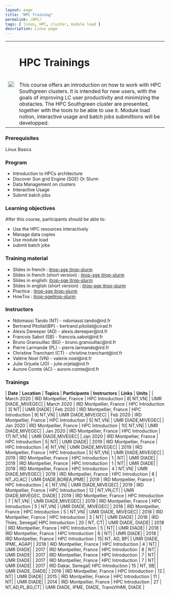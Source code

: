 ```yaml
---
layout: page
title: "HPC Training"
permalink: /HPC/
tags: [ linux, HPC, cluster, module load ]
description: Linux page
---
```

<table class="table-contact">
<tr>
<td><img width="100%" src="{{ site.url }}/images/trainings-hpc.jpeg" alt="" />
</td>
<td>
<h1> HPC Trainings</h1><br />
This course offers an introduction on how to work with  HPC Southgreen clusters. 
It is intended for new users, with the goals of improving LC user productivity and minimizing the obstacles.
The  HPC Southgreen  cluster are presented, together with the tools to be able to use it. 
Module load notion, interactive usage and batch jobs submittions will be developped.
</td>
</tr>
</table>

### Prerequisites
Linux Basics
<div id="colonne1">
<h3>Program</h3>
<ul>
<li> Introduction to HPCs architecture </li>
<li> Discover Sun grid Engine (SGE) Or Slurm </li>
<li> Data Management on clusters</li>
<li> Interactive Usage </li>
<li> Submit batch jobs</li>
</ul>
</div>

<div id="colonne2">
<h3>Learning objectives</h3>
After this course, participants should be able to:
<ul>
<li>Use the HPC resources interactively </li>
<li>Manage data copies</li>
<li>Use module load</li>
<li>submit batch jobs</li>
</ul>
</div>

<div id="colonne3">
<h3>Training material</h3>
<ul>
<li>Slides in french : <a target="_blank" href="{{ site.url }}/files/hpc/HPC_french.pdf">itrop-sge</a><a target="_blank" href="{{ site.url }}/files/hpc/HPC_Slurmfrench.pdf"> itrop-slurm</a></li>
<li>Slides in french (short version) : <a target="_blank" href="{{ site.url }}/files/hpc/HPC_french_short.pdf">itrop-sge</a><a target="_blank" href="{{ site.url }}/files/hpc/HPC_Slurmfrench_short.pdf"> itrop-slurm</a></li>
<li>Slides in english: <a target="_blank" href="{{ site.url }}/files/hpc/HPC_en.pdf">itrop-sge</a><a target="_blank" href="{{ site.url }}/files/hpc/HPCSlurm_en.pdf"> itrop-slurm</a></li>
<li>Slides in english (short version) : <a target="_blank" href="{{ site.url }}/files/hpc/HPC_en_short.pdf">itrop-sge</a><a target="_blank" href="{{ site.url }}/files/hpc/HPCSlurm_en_short.pdf"> itrop-slurm</a></li>
<li>Practice : <a target="_blank" href="{{ site.url }}/hpc/hpcPractice">itrop-sge</a><a target="_blank" href="{{ site.url }}/hpc/hpcSlurmPractice"> itrop-slurm</a></li>
<li>HowTos : <a target="_blank" href="{{ site.url }}/hpc/hpcHowto">itrop-sge</a><a target="_blank" href="https://southgreenplatform.github.io/tutorials//cluster-itrop/hpchowto/">itrop-slurm</a> </li>
</ul>
</div>

<div id="nextInline" class="clearfix">
<h3>Instructors</h3>
<ul>
    <li>Ndomassi Tando (NT) - ndomassi.tando@ird.fr</li>
    <li>Bertrand Pitollat(BP) - bertrand.pitollat@cirad.fr </li>
    <li>Alexis Dereeper (AD) - alexis.dereeper@ird.fr </li>
    <li>Francois Sabot (SB) - francois.sabot@ird.fr </li>
    <li>Bruno Granouillac (BG) - bruno.granouillac@ird.fr </li>
    <li>Pierre Larmande (PL) - pierre.larmande@ird.fr </li>
    <li>Christine Tranchant (CT) - christine.tranchant@ird.fr </li>
    <li>Valérie Noel (VN) - valerie.noel@ird.fr </li>
    <li>Julie Orjuela (JO) - julie.orjela@ird.fr </li>
    <li>Aurore Comte (AC) - aurore.comte@ird.fr </li>
    
</ul>
</div>

### Trainings
 
| **Date** | **Location** | **Topics** | **Participants** | **Instructors** | **Links** | **Units** |
| March 2020 | IRD Montpellier, France |  HPC Introduction | 8| NT,VN| | UMR DIADE,,MIVEGEC|
| March 2020 | IRD Montpellier, France |  HPC Introduction | 3| NT| | UMR DIADE|
| Feb 2020 | IRD Montpellier, France |  HPC Introduction | 9| NT,VN| | UMR DIADE,MIVEGEC|
| Feb 2020 | IRD Montpellier, France |  HPC Introduction | 5| NT,VN| | UMR DIADE,MIVEGEC|
| Jan 2020 | IRD Montpellier, France |  HPC Introduction | 10| NT,VN| | UMR DIADE,MIVEGEC|
| Jan 2020 | IRD Montpellier, France |  HPC Introduction | 17| NT,VN| | UMR DIADE,MIVEGEC|
| Jan 2020 | IRD Montpellier, France |  HPC Introduction | 5| NT| | UMR DIADE|
| 2019 | IRD Montpellier, France |  HPC Introduction | 4| NT,VN| | UMR DIADE,MIVEGEC|
| 2019 | IRD Montpellier, France |  HPC Introduction | 5| NT,VN| | UMR DIADE,MIVEGEC|
| 2019 | IRD Montpellier, France |  HPC Introduction | 1 | NT| | UMR DIADE|
| 2019 | IRD Montpellier, France |  HPC Introduction | 1 | NT| | UMR DIADE|
| 2019 | IRD Montpellier, France |  HPC Introduction | 4 | NT,VN| | UMR DIADE,MIVEGEC|
| 2019 | IRD Montpellier, France |  HPC Introduction | 8 | NT,JO,AC| | UMR DIADE,BOREA,IPME|
| 2019 | IRD Montpellier, France |  HPC Introduction | 4 | NT,VN| | UMR DIADE,MIVEGEC|
| 2019 | IRD Montpellier, France |  HPC Introduction | 12 | NT,VN,CT| | UMR DIADE,MIVEGEC, DIADE|
| 2019 | IRD Montpellier, France |  HPC Introduction | 7 | NT,VN| | UMR DIADE,MIVEGEC|
| 2019 | IRD Montpellier, France |  HPC Introduction | 5 | NT,VN| | UMR DIADE, MIVEGEC|
| 2018 | IRD Montpellier, France |  HPC Introduction | 5 | NT,VN| | UMR DIADE, MIVEGEC|
| 2018 | IRD Montpellier, France |  HPC Introduction | 3 | NT| | UMR DIADE|
| 2018 | IRD Thiès, Senegal|  HPC Introduction | 20 | NT, CT| | UMR DIADE, DIADE|
| 2018 | IRD Montpellier, France |  HPC Introduction | 5 | NT| | UMR DIADE|
| 2018 | IRD Montpellier, France |  HPC Introduction | 6 | NT| | UMR DIADE|
| 2018 | IRD Montpellier, France |  HPC Introduction | 15| NT, AD, BP| | UMR DIADE, IPME, AGAP|
| 2018 | IRD Montpellier, France |  HPC Introduction | 4 | NT| | UMR DIADE|
| 2017 | IRD Montpellier, France |  HPC Introduction | 8 | NT| | UMR DIADE|
| 2017 | IRD Montpellier, France |  HPC Introduction | 7 | NT| | UMR DIADE|
| 2017 | IRD Montpellier, France |  HPC Introduction | 7 | NT| | UMR DIADE|
| 2017 | IRD Dakar, Senegal|  HPC Introduction | 15 | NT, SB| | UMR DIADE, DIADE|
| 2016 | IRD Montpellier, France |  HPC Introduction | 12 | NT| | UMR DIADE|
| 2015 | IRD Montpellier, France |  HPC Introduction | 11 | NT| | UMR DIADE|
| 2014 | IRD Montpellier, France |  HPC Introduction | 27 | NT,AD,PL,BG,CT| | UMR DIADE, IPME, DIADE, TransVIHMI, DIADE |


